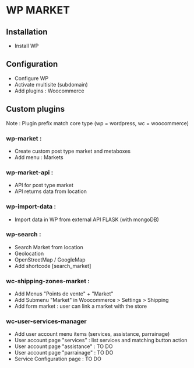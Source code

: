 # WP MARKET
  
## Installation
- Install WP

## Configuration
- Configure WP
- Activate multisite (subdomain)
- Add plugins : Woocommerce

## Custom plugins

Note :  Plugin prefix match core type (wp = wordpress, wc = woocommerce)  

### wp-market : 
- Create custom post type market and metaboxes
- Add menu : Markets

### wp-market-api :  
- API for post type market 
- API returns data from location

### wp-import-data : 
- Import data in WP from external API FLASK (with mongoDB)

### wp-search : 
- Search Market from location
- Geolocation
- OpenStreetMap / GoogleMap
- Add shortcode [search_market]

### wc-shipping-zones-market : 
- Add Menus "Points de vente" + "Market"
- Add Submenu "Market" in Woocommerce > Settings > Shipping
- Add form market : user can link a market with the store

### wc-user-services-manager
- Add user account menu items (services, assistance, parrainage)
- User account page "services" : list services and matching button action
- User account page "assistance" : TO DO
- User account page "parrainage" : TO DO
- Service Configuration page : TO DO
